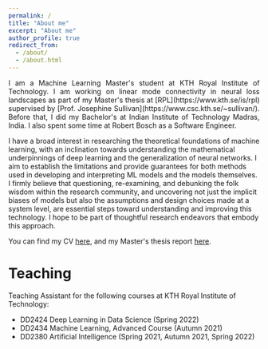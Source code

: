 ```yaml
---
permalink: /
title: "About me"
excerpt: "About me"
author_profile: true
redirect_from: 
  - /about/
  - /about.html
---
```

<p style="text-align: justify;">
I am a Machine Learning Master's student at KTH Royal Institute of Technology. I am working on linear mode connectivity in neural loss landscapes as part of my Master's thesis at [RPL](https://www.kth.se/is/rpl) supervised by [Prof. Josephine Sullivan](https://www.csc.kth.se/~sullivan/). Before that, I did my Bachelor's at Indian Institute of Technology Madras, India. I also spent some time at Robert Bosch as a Software Engineer.

I have a broad interest in researching the theoretical foundations of machine learning, with an inclination towards understanding the mathematical underpinnings of deep learning and the generalization of neural networks. I aim to establish the limitations and provide guarantees for both methods used in developing and interpreting ML models and the models themselves. I firmly believe that questioning, re-examining, and debunking the folk wisdom within the research community, and uncovering not just the implicit biases of models but also the assumptions and design choices made at a system level, are essential steps toward understanding and improving this technology. I hope to be part of thoughtful research endeavors that embody this approach.

You can find my CV [here](files\adhithyan_CV.pdf), and my Master's thesis report [here](files\Adhithyan_Kalaivanan_thesis_report_DRAFT.pdf).
</p>

Teaching
======
Teaching Assistant for the following courses at KTH Royal Institute of Technology:
  * DD2424 Deep Learning in Data Science (Spring 2022)
  * DD2434 Machine Learning, Advanced Course (Autumn 2021)
  * DD2380 Artificial Intelligence (Spring 2021, Autumn 2021, Spring 2022)